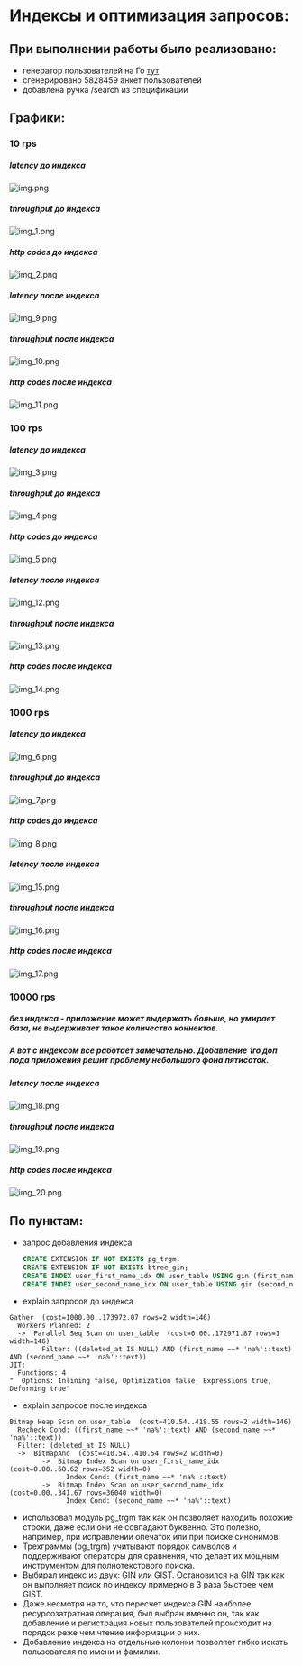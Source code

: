 # Индексы и оптимизация запросов:

## При выполнении работы было реализовано: 

- генератор пользователей на Го [тут](../../cmd/users-generator)
- сгенерировано 5828459 анкет пользователей
- добавлена ручка /search из спецификации

## Графики:

###  10 rps

##### latency до индекса
![img.png](img.png)
##### throughput до индекса
![img_1.png](img_1.png)
##### http codes до индекса
![img_2.png](img_2.png)
##### latency после индекса
![img_9.png](img_9.png)
##### throughput после индекса
![img_10.png](img_10.png)
##### http codes после индекса
![img_11.png](img_11.png)

###  100 rps

##### latency до индекса
![img_3.png](img_3.png)
##### throughput до индекса
![img_4.png](img_4.png)
##### http codes до индекса
![img_5.png](img_5.png)
##### latency после индекса
![img_12.png](img_12.png)
##### throughput после индекса
![img_13.png](img_13.png)
##### http codes после индекса
![img_14.png](img_14.png)

###  1000 rps

##### latency до индекса
![img_6.png](img_6.png)
##### throughput до индекса
![img_7.png](img_7.png)
##### http codes до индекса
![img_8.png](img_8.png)
##### latency после индекса
![img_15.png](img_15.png)
##### throughput после индекса
![img_16.png](img_16.png)
##### http codes после индекса
![img_17.png](img_17.png)

###  10000 rps

##### без индекса - приложение может выдержать больше, но умирает база, не выдерживает такое количество коннектов.
##### А вот с индексом все работает замечательно. Добавление 1го доп пода приложения решит проблему небольшого фона пятисоток.

##### latency после индекса
![img_18.png](img_18.png)
##### throughput после индекса
![img_19.png](img_19.png)
##### http codes после индекса
![img_20.png](img_20.png)


## По пунктам:
- запрос добавления индекса
    ```sql
    CREATE EXTENSION IF NOT EXISTS pg_trgm;
    CREATE EXTENSION IF NOT EXISTS btree_gin;
    CREATE INDEX user_first_name_idx ON user_table USING gin (first_name gin_trgm_ops);
    CREATE INDEX user_second_name_idx ON user_table USING gin (second_name gin_trgm_ops);
    ```

- explain запросов до индекса
```
Gather  (cost=1000.00..173972.07 rows=2 width=146)
  Workers Planned: 2
  ->  Parallel Seq Scan on user_table  (cost=0.00..172971.87 rows=1 width=146)
        Filter: ((deleted_at IS NULL) AND (first_name ~~* 'na%'::text) AND (second_name ~~* 'na%'::text))
JIT:
  Functions: 4
"  Options: Inlining false, Optimization false, Expressions true, Deforming true"
```

- explain запросов после индекса
```
Bitmap Heap Scan on user_table  (cost=410.54..418.55 rows=2 width=146)
  Recheck Cond: ((first_name ~~* 'na%'::text) AND (second_name ~~* 'na%'::text))
  Filter: (deleted_at IS NULL)
  ->  BitmapAnd  (cost=410.54..410.54 rows=2 width=0)
        ->  Bitmap Index Scan on user_first_name_idx  (cost=0.00..68.62 rows=352 width=0)
              Index Cond: (first_name ~~* 'na%'::text)
        ->  Bitmap Index Scan on user_second_name_idx  (cost=0.00..341.67 rows=36040 width=0)
              Index Cond: (second_name ~~* 'na%'::text)
```

- использовал модуль pg_trgm так как он позволяет находить похожие строки, даже если они не совпадают буквенно. Это полезно, например, при исправлении опечаток или при поиске синонимов.
- Трехграммы (pg_trgm) учитывают порядок символов и поддерживают операторы для сравнения, что делает их мощным инструментом для полнотекстового поиска.
- Выбирал индекс из двух: GIN или GIST. Остановился на GIN так как он выполняет поиск по индексу примерно в 3 раза быстрее чем GIST.
- Даже несмотря на то, что пересчет индекса GIN наиболее ресурсозатратная операция, был выбран именно он, так как добавление и регистрация новых пользователей происходит на порядок реже чем чтение информации о них.
- Добавление индекса на отдельные колонки позволяет гибко искать пользователя по имени и фамилии.